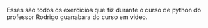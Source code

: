 Esses são todos os exercicios que fiz durante o curso de python do professor Rodrigo guanabara do curso em video.
